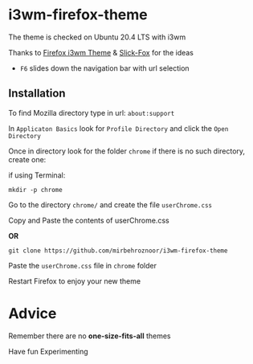 # i3wm-firefox-theme

The theme is checked on Ubuntu 20.4 LTS with i3wm

Thanks to [Firefox i3wm Theme](https://github.com/aadilayub/firefox-i3wm-theme) & [Slick-Fox](https://github.com/Etesam913/slick-fox) for the ideas

* `F6` slides down the navigation bar with url selection 

## Installation

To find Mozilla directory type in url: `about:support`

In `Applicaton Basics` look for `Profile Directory` and click the `Open Directory`

Once in directory look for the folder `chrome` if there is no such directory, create one:

if using Terminal:

```
mkdir -p chrome
```

Go to the directory `chrome/` and create the file `userChrome.css`

Copy and Paste the contents of userChrome.css

__OR__

`git clone https://github.com/mirbehroznoor/i3wm-firefox-theme`

Paste the `userChrome.css` file in `chrome` folder

Restart Firefox to enjoy your new theme

# Advice

Remember there are no __one-size-fits-all__ themes 

Have fun Experimenting 
